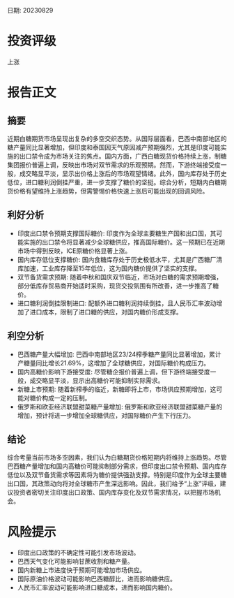 
日期: 20230829

# 投资评级

上涨

# 报告正文

## 摘要

近期白糖期货市场呈现出复杂的多空交织态势。从国际层面看，巴西中南部地区的糖产量同比显著增加，但印度和泰国因天气原因减产预期强烈，尤其是印度可能实施的出口禁令成为市场关注的焦点。国内方面，广西白糖现货价格持续上涨，制糖集团报价普遍上调，反映出市场对双节需求的乐观预期。然而，下游终端接受度一般，成交略显平淡，显示出价格上涨后的市场观望情绪。此外，国内库存处于历史低位，进口糖利润倒挂严重，进一步支撑了糖价的坚挺。综合分析，短期内白糖期货价格有望维持上涨趋势，但需警惕价格快速上涨后可能出现的回调风险。

## 利好分析

* 印度出口禁令预期支撑国际糖价: 印度作为全球主要糖生产国和出口国，其可能实施的出口禁令将显著减少全球糖供应，推高国际糖价。这一预期已在近期市场中得到反映，ICE原糖价格显著上涨。
* 国内库存低位支撑糖价: 国内食糖库存处于历史极低水平，尤其是广西糖厂清库加速，工业库存降至15年低位，这为国内糖价提供了坚实的支撑。
* 双节备货需求预期: 随着中秋和国庆双节临近，市场对白糖的需求预期增强，部分低库存贸易商开始适时采购，现货交投氛围有所改善，进一步推高了糖价。
* 进口糖利润倒挂限制进口: 配额外进口糖利润持续倒挂，且人民币汇率波动增加了进口成本，限制了进口糖的供应，对国内糖价形成支撑。

## 利空分析

* 巴西糖产量大幅增加: 巴西中南部地区23/24榨季糖产量同比显著增加，累计产糖量同比增长21.69%，这增加了全球糖供应，对国际糖价构成压力。
* 国内高糖价影响下游接受度: 尽管糖企报价普遍上调，但下游终端接受度一般，成交略显平淡，显示出高糖价可能抑制实际需求。
* 新糖上市预期: 随着新榨季的临近，新糖即将上市，市场供应预期增加，这可能对糖价构成一定的压制。
* 俄罗斯和欧亚经济联盟甜菜糖产量增加: 俄罗斯和欧亚经济联盟甜菜糖产量的增加，预计将进一步增加全球糖供应，对国际糖价产生下行压力。

## 结论

综合考量当前市场多空因素，我们认为白糖期货价格短期内将维持上涨趋势。尽管巴西糖产量增加和国内高糖价可能抑制部分需求，但印度出口禁令预期、国内库存低位以及双节备货需求等因素将为糖价提供强劲支撑。特别是印度作为全球主要糖出口国，其政策动向将对全球糖市产生深远影响。因此，我们给予“上涨”评级，建议投资者密切关注印度出口政策、国内库存变化及双节需求情况，以把握市场机会。

# 风险提示

* 印度出口政策的不确定性可能引发市场波动。
* 巴西天气变化可能影响甘蔗收割和糖产量。
* 国内新糖上市进度快于预期可能增加市场供应。
* 国际原油价格波动可能影响巴西糖醇比，进而影响糖供应。
* 人民币汇率波动可能影响进口糖成本，进而影响国内糖价。
